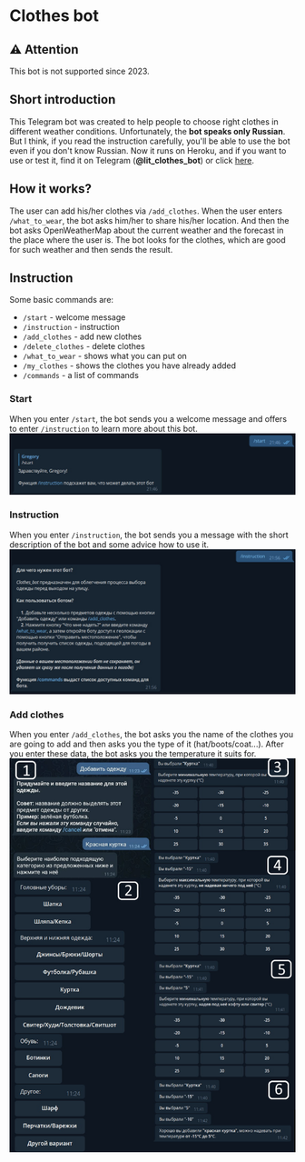# Clothes bot
## ⚠️ Attention
This bot is not supported since 2023.
## Short introduction
This Telegram bot was created to help people to choose right clothes in different weather conditions. Unfortunately, the **bot speaks only Russian**. But I think, if you read the instruction carefully, you'll be able to use the bot even if you don't know Russian. Now it runs on Heroku, and if you want to use or test it, find it on Telegram (**@lit_clothes_bot**) or click [here](https://t.me/lit_clothes_bot).
## How it works?
The user can add his/her clothes via ```/add_clothes```. When the user enters ```/what_to_wear```, the bot asks him/her to share his/her location. And then the bot asks OpenWeatherMap about the current weather and the forecast in the place where the user is. The bot looks for the clothes, which are good for such weather and then sends the result.
## Instruction
Some basic commands are:
* ```/start``` - welcome message
* ```/instruction``` - instruction
* ```/add_clothes``` - add new clothes
* ```/delete_clothes``` - delete clothes
* ```/what_to_wear``` - shows what you can put on
* ```/my_clothes``` - shows the clothes you have already added
* ```/commands``` - a list of commands
### Start
When you enter ```/start```, the bot sends you a welcome message and offers to enter ```/instruction``` to learn more about this bot.
![Start](https://github.com/Gregory-coder/Clothes_Bot/blob/main/start.jpg)
### Instruction
When you enter ```/instruction```, the bot sends you a message with the short description of the bot and some advice how to use it.
![Instruction](https://github.com/Gregory-coder/Clothes_Bot/blob/main/instruction.jpg)
### Add clothes
When you enter ```/add_clothes```, the bot asks you the name of the clothes you are going to add and then asks you the type of it (hat/boots/coat...). After you enter these data, the bot asks you the temperature it suits for.
![Add_clothes](https://github.com/Gregory-coder/Clothes_Bot/blob/main/add_clothes.jpg) 
